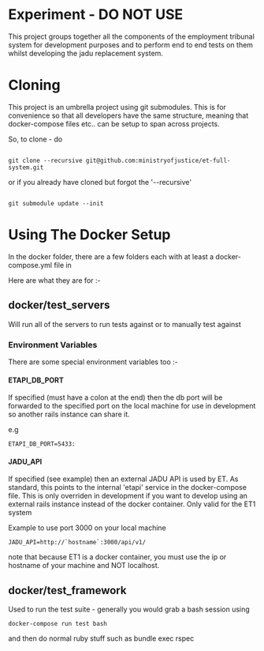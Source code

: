 # Experiment - DO NOT USE

This project groups together all the components of the employment tribunal
system for development purposes and to perform end to end tests on them 
whilst developing the jadu replacement system.

# Cloning

This project is an umbrella project using git submodules.  This is for convenience so that all developers have the
same structure, meaning that docker-compose files etc.. can be setup to span across projects.

So, to clone - do 

```

git clone --recursive git@github.com:ministryofjustice/et-full-system.git

```

or if you already have cloned but forgot the '--recursive'

```

git submodule update --init

```


# Using The Docker Setup

In the docker folder, there are a few folders each with at least a docker-compose.yml file in

Here are what they are for :-

## docker/test_servers

Will run all of the servers to run tests against or to manually test against

### Environment Variables

There are some special environment variables too :-

#### ETAPI_DB_PORT

If specified (must have a colon at the end) then the db port will be forwarded to the specified port on the local machine for use in development so another rails instance can share it.

e.g

```
ETAPI_DB_PORT=5433:
```


#### JADU_API

If specified (see example) then an external JADU API is used by ET. As standard, this points to the internal 'etapi' service in the docker-compose file.  This is only overriden in development if you want to develop using an external rails instance instead of the docker container.
Only valid for the ET1 system

Example to use port 3000 on your local machine

```
JADU_API=http://`hostname`:3000/api/v1/
```

note that because ET1 is a docker container, you must use the ip or hostname of your machine and NOT localhost.


## docker/test_framework

Used to run the test suite - generally you would grab a bash session using

```
docker-compose run test bash
```

and then do normal ruby stuff such as bundle exec rspec